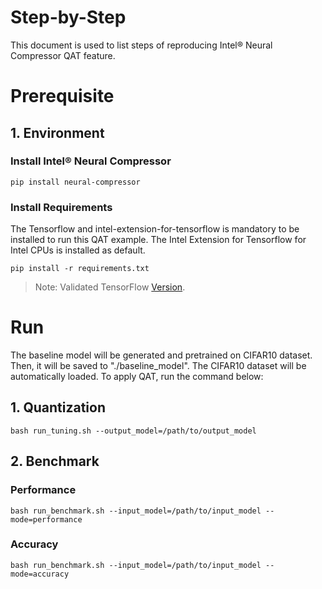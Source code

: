 Step-by-Step
============

This document is used to list steps of reproducing Intel® Neural Compressor QAT feature.


# Prerequisite

## 1. Environment

### Install Intel® Neural Compressor
```shell
pip install neural-compressor
```
### Install Requirements
The Tensorflow and intel-extension-for-tensorflow is mandatory to be installed to run this QAT example.
The Intel Extension for Tensorflow for Intel CPUs is installed as default.
```shell
pip install -r requirements.txt
```
> Note: Validated TensorFlow [Version](/docs/source/installation_guide.md#validated-software-environment).

# Run

The baseline model will be generated and pretrained on CIFAR10 dataset. Then, it will be saved to "./baseline_model". The CIFAR10 dataset will be automatically loaded.
To apply QAT, run the command below:

## 1. Quantization
```shell
bash run_tuning.sh --output_model=/path/to/output_model
```

## 2. Benchmark

### Performance
```shell
bash run_benchmark.sh --input_model=/path/to/input_model --mode=performance
```
### Accuracy
```shell
bash run_benchmark.sh --input_model=/path/to/input_model --mode=accuracy
```